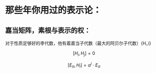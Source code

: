 
# 那些年你用过的表示论：

## 嘉当矩阵，素根与表示的权：

对于性质足够好的李代数，他有着嘉当子代数（最大的阿贝尔子代数）{H_i}


$$
[H_i, H_j] = 0
$$

$$
[E_{\alpha}, H_i] = \alpha^i \cdot E_{\alpha}
$$



